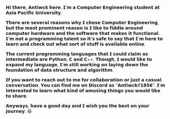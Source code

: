𝗛𝗶 𝘁𝗵𝗲𝗿𝗲, 𝗔𝗻𝘁𝗶𝘄𝗰𝗸 𝗵𝗲𝗿𝗲.
𝗜'𝗺 𝗮 𝗖𝗼𝗺𝗽𝘂𝘁𝗲𝗿 𝗘𝗻𝗴𝗶𝗻𝗲𝗲𝗿𝗶𝗻𝗴 𝘀𝘁𝘂𝗱𝗲𝗻𝘁 𝗮𝘁 𝗔𝘀𝗶𝗮 𝗣𝗮𝗰𝗶𝗳𝗶𝗰 𝗨𝗻𝗶𝘃𝗲𝗿𝘀𝗶𝘁𝘆.

𝗧𝗵𝗲𝗿𝗲 𝗮𝗿𝗲 𝘀𝗲𝘃𝗲𝗿𝗮𝗹 𝗿𝗲𝗮𝘀𝗼𝗻𝘀 𝘄𝗵𝘆 𝗜 𝗰𝗵𝗼𝘀𝗲 𝗖𝗼𝗺𝗽𝘂𝘁𝗲𝗿 𝗘𝗻𝗴𝗶𝗻𝗲𝗲𝗿𝗶𝗻𝗴, 𝗯𝘂𝘁 𝘁𝗵𝗲 𝗺𝗼𝘀𝘁 𝗽𝗿𝗼𝗺𝗶𝗻𝗲𝗻𝘁 𝗿𝗲𝗮𝘀𝗼𝗻 𝗶𝘀 𝗜 𝗹𝗶𝗸𝗲 𝘁𝗼 𝗳𝗶𝗱𝗱𝗹𝗲 𝗮𝗿𝗼𝘂𝗻𝗱 𝗰𝗼𝗺𝗽𝘂𝘁𝗲𝗿 𝗵𝗮𝗿𝗱𝘄𝗮𝗿𝗲 𝗮𝗻𝗱 𝘁𝗵𝗲 𝘀𝗼𝗳𝘁𝘄𝗮𝗿𝗲 𝘁𝗵𝗮𝘁 𝗺𝗮𝗸𝗲𝘀 𝗶𝘁 𝗳𝘂𝗻𝗰𝘁𝗶𝗼𝗻𝗮𝗹.
𝗜'𝗺 𝗻𝗼𝘁 𝗮 𝗽𝗿𝗼𝗴𝗿𝗮𝗺𝗺𝗶𝗻𝗴 𝘁𝗮𝗹𝗲𝗻𝘁 𝘀𝗼 𝗶𝘁'𝘀 𝘀𝗮𝗳𝗲 𝘁𝗼 𝘀𝗮𝘆 𝘁𝗵𝗮𝘁 𝗜'𝗺 𝗵𝗲𝗿𝗲 𝘁𝗼 𝗹𝗲𝗮𝗿𝗻 𝗮𝗻𝗱 𝗰𝗵𝗲𝗰𝗸 𝗼𝘂𝘁 𝘄𝗵𝗮𝘁 𝘀𝗼𝗿𝘁 𝗼𝗳 𝘀𝘁𝘂𝗳𝗳 𝗶𝘀 𝗮𝘃𝗮𝗶𝗹𝗮𝗯𝗹𝗲 𝗼𝗻𝗹𝗶𝗻𝗲.

𝗧𝗵𝗲 𝗰𝘂𝗿𝗿𝗲𝗻𝘁 𝗽𝗿𝗼𝗴𝗿𝗮𝗺𝗺𝗶𝗻𝗴 𝗹𝗮𝗻𝗴𝘂𝗮𝗴𝗲𝘀 𝘁𝗵𝗮𝘁 𝗜 𝗰𝗼𝘂𝗹𝗱 𝗰𝗹𝗮𝗶𝗺 𝗮𝘀 𝗶𝗻𝘁𝗲𝗿𝗺𝗲𝗱𝗶𝗮𝘁𝗲 𝗮𝗿𝗲 𝗣𝘆𝘁𝗵𝗼𝗻, 𝗖 𝗮𝗻𝗱 𝗖++.
𝗧𝗵𝗼𝘂𝗴𝗵, 𝗜 𝘄𝗼𝘂𝗹𝗱 𝗹𝗶𝗸𝗲 𝘁𝗼 𝗲𝘅𝗽𝗮𝗻𝗱 𝗺𝘆 𝗹𝗮𝗻𝗴𝘂𝗮𝗴𝗲, 𝗜'𝗺 𝘀𝘁𝗶𝗹𝗹 𝘄𝗼𝗿𝗸𝗶𝗻𝗴 𝗼𝗻 𝗹𝗮𝘆𝗶𝗻𝗴 𝗱𝗼𝘄𝗻 𝘁𝗵𝗲 𝗳𝗼𝘂𝗻𝗱𝗮𝘁𝗶𝗼𝗻 𝗼𝗳 𝗱𝗮𝘁𝗮 𝘀𝘁𝗿𝘂𝗰𝘁𝘂𝗿𝗲 𝗮𝗻𝗱 𝗮𝗹𝗴𝗼𝗿𝗶𝘁𝗵𝗺.

𝗜𝗳 𝘆𝗼𝘂 𝘄𝗮𝗻𝘁 𝘁𝗼 𝗿𝗲𝗮𝗰𝗵 𝗼𝘂𝘁 𝘁𝗼 𝗺𝗲 𝗳𝗼𝗿 𝗰𝗼𝗹𝗹𝗮𝗯𝗼𝗿𝗮𝘁𝗶𝗼𝗻 𝗼𝗿 𝗷𝘂𝘀𝘁 𝗮 𝗰𝗮𝘀𝘂𝗮𝗹 𝗰𝗼𝗻𝘃𝗲𝗿𝘀𝗮𝘁𝗶𝗼𝗻. 𝗬𝗼𝘂 𝗰𝗮𝗻 𝗳𝗶𝗻𝗱 𝗺𝗲 𝗼𝗻 𝗗𝗶𝘀𝗰𝗼𝗿𝗱 𝗮𝘀 "𝗔𝗻𝘁𝗶𝘄𝗰𝗸#𝟭𝟴𝟱𝟲".
𝗜'𝗺 𝗶𝗻𝘁𝗲𝗿𝗲𝘀𝘁𝗲𝗱 𝘁𝗼 𝗹𝗲𝗮𝗿𝗻 𝘄𝗵𝗮𝘁 𝗸𝗶𝗻𝗱 𝗼𝗳 𝗮𝗺𝘂𝘀𝗶𝗻𝗴 𝘁𝗵𝗶𝗻𝗴𝘀 𝘆𝗼𝘂 𝘄𝗼𝘂𝗹𝗱 𝗹𝗶𝗸𝗲 𝘁𝗼 𝘀𝗵𝗮𝗿𝗲.

𝗔𝗻𝘆𝘄𝗮𝘆𝘀, 𝗵𝗮𝘃𝗲 𝗮 𝗴𝗼𝗼𝗱 𝗱𝗮𝘆 𝗮𝗻𝗱 𝗜 𝘄𝗶𝘀𝗵 𝘆𝗼𝘂 𝘁𝗵𝗲 𝗯𝗲𝘀𝘁 𝗼𝗻 𝘆𝗼𝘂𝗿 𝗷𝗼𝘂𝗿𝗻𝗲𝘆. 😆
